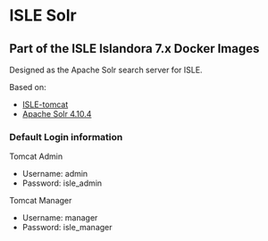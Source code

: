 # ISLE Solr

## Part of the ISLE Islandora 7.x Docker Images
Designed as the Apache Solr search server for ISLE.

Based on:
  - [ISLE-tomcat](https://github.com/Islandora-Collaboration-Group/isle-tomcat)
  - [Apache Solr 4.10.4](http://lucene.apache.org/solr/)


### Default Login information

Tomcat Admin
  - Username: admin
  - Password: isle_admin

Tomcat Manager
  - Username: manager
  - Password: isle_manager  
